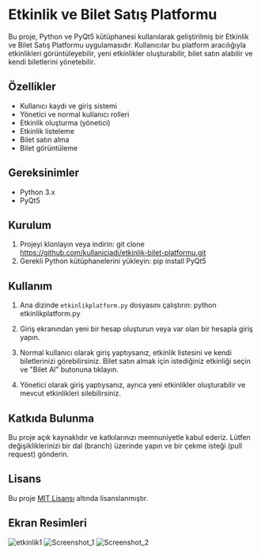 # Etkinlik ve Bilet Satış Platformu

Bu proje, Python ve PyQt5 kütüphanesi kullanılarak geliştirilmiş bir Etkinlik ve Bilet Satış Platformu uygulamasıdır. Kullanıcılar bu platform aracılığıyla etkinlikleri görüntüleyebilir, yeni etkinlikler oluşturabilir, bilet satın alabilir ve kendi biletlerini yönetebilir.

## Özellikler

- Kullanıcı kaydı ve giriş sistemi
- Yönetici ve normal kullanıcı rolleri
- Etkinlik oluşturma (yönetici)
- Etkinlik listeleme
- Bilet satın alma
- Bilet görüntüleme

## Gereksinimler

- Python 3.x
- PyQt5

## Kurulum

1. Projeyi klonlayın veya indirin: git clone https://github.com/kullaniciadi/etkinlik-bilet-platformu.git
2. Gerekli Python kütüphanelerini yükleyin: pip install PyQt5

## Kullanım

1. Ana dizinde `etkinlikplatform.py` dosyasını çalıştırın: python etkinlikplatform.py
2. Giriş ekranından yeni bir hesap oluşturun veya var olan bir hesapla giriş yapın.

3. Normal kullanıcı olarak giriş yaptıysanız, etkinlik listesini ve kendi biletlerinizi görebilirsiniz. Bilet satın almak için istediğiniz etkinliği seçin ve "Bilet Al" butonuna tıklayın.

4. Yönetici olarak giriş yaptıysanız, ayrıca yeni etkinlikler oluşturabilir ve mevcut etkinlikleri silebilirsiniz.

## Katkıda Bulunma

Bu proje açık kaynaklıdır ve katkılarınızı memnuniyetle kabul ederiz. Lütfen değişikliklerinizi bir dal (branch) üzerinde yapın ve bir çekme isteği (pull request) gönderin.

## Lisans

Bu proje [MIT Lisansı](LICENSE) altında lisanslanmıştır.

## Ekran Resimleri
![etkinlik1](https://github.com/numyy/Python-pyqt5-Projeleri/assets/148050750/96ccf5bc-c791-4bb7-8201-f6d4f536a851)
![Screenshot_1](https://github.com/numyy/Python-pyqt5-Projeleri/assets/148050750/b90d4e24-f068-4279-b5fa-83b749405419)
![Screenshot_2](https://github.com/numyy/Python-pyqt5-Projeleri/assets/148050750/a2c199d7-ac9f-434b-8ad5-ee387a7def54)
